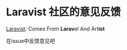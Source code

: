 # Laravist 社区的意见反馈

[Laravist](https://laravist.com): Comes From **Larav**el And Art**ist**

在issue中反馈意见吧
